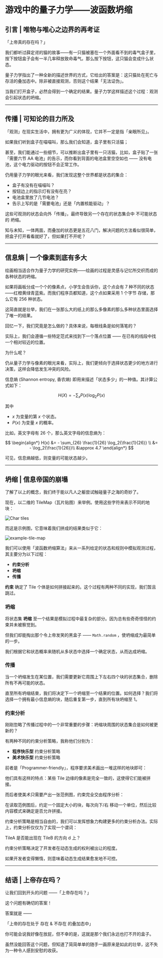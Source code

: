 # 游戏中的量子力学——波函数坍缩

## 引言 | 唯物与唯心之边界的再考证

「上帝真的存在吗？」

我们都听过薛定谔的猫的故事——有一只猫被塞在一个外面看不到的毒气盒子里，按下按钮盒子会有一半几率释放致命毒气。那么按下按钮，这只猫会变成什么状态。

量子力学指出了一种全新的描述世界的方式，它给出的答案是：这只猫处在死亡与存活的叠加态中。除非被直接观测，否则这个结果「无法证伪」。

当我们打开盒子，必然会得到一个确定的结果。量子力学这样描述这个过程：观测会引起状态的坍缩。

---

## 传播 | 可知论的目力所及

「观测」在现实生活中，拥有更为广义的体现，它并不一定是指「亲眼所见」。

如果我们听到盒子在喵喵叫，那么我们会知道，盒子里有只活猫；

甚至，我们能通过一些细节，可以推断出盒子里有一只活猫，比如，盒子贴了一张「需要六节 AA 电池」的告示，而你看到背面的电池盒里空空如也 —— 没有电池，这个电力驱动的按钮不会正常工作。

仍用量子力学的眼光来看，我们发现这整个世界都是状态的集合：

- 盒子有没有在喵喵叫？
- 按钮边上的指示灯有没有在亮？
- 电池盒里放了几节电池？
- 告示上写的是「需要电池」还是「内置核能驱动」？

这些可观测的状态会向外「传播」，最终导致另一个存在的状态集合中 不可能状态的 坍缩。

知与未知，一体两面，而叠加的状态更是五花八门，解决问题的方法看似很简单，把盒子打开看看就好了，但如果打不开呢？

---

## 信息熵 | 一个像素到底有多大

绘画相当适合作为量子力学的研究实例——绘画的过程是灵感与记忆所交织而成的各种状态的坍缩。

如果将画板分成一个个的像素点，小学生会告诉你，这个点会有 7 种不同的状态——红橙黄绿青蓝紫。而我们程序员都知道，这个点如果采用 1 个字节 存储，那么它有 256 种状态。

这简直就是壮举，我们在一张那么大的纸上的那么多像素的那么多种状态里面选择了唯一的结果。

回忆一下，我们究竟是怎么做的？具体来说，每根线条是如何落笔的？

实际上，我们会遵循一些特定范式来找到下一个落点位置 —— 在已有的线段中找一个相对较近的位置。

为什么呢？

仍从量子力学与像素的眼光来看，实际上，我们更倾向于选择状态更少的地方进行决策，这样会降低发生冲突的风险。

信息熵 (Shannon entropy, 香农熵) 即用来描述「状态多少」的一种值。其计算公式如下：

$$
H(X) = - \sum_x P(x) \log_2{P(x)}
$$

其中

- $x$ 为变量的第 $x$ 个状态。
- $P(x)$ 为变量 $x$ 的概率。

比如，英文字母有 26 个，那么英文字母的信息熵为：

$$
\begin{align*}
H(x) &= - \sum_{26} \frac{1}{26} \log_2{\frac{1}{26}} \\
     &= - \log_2{\frac{1}{26}}\\
     &\approx 4.7
\end{align*}
$$

可见，信息熵越低，则变量的可能状态越少。

---

## 坍缩 | 信息帝国的崩塌

了解了以上的概念，我们终于能以凡人之躯尝试触碰量子之海的奇妙了。

现在，以二维的 TileMap（瓦片贴图）来举例。使用这些字符来表示不同的地块：

![Char tiles](../image/outline/charTiles.png)

而这是示例图，它意味着我们拼成的结果类似于它：

![example-tile-map](../image/outline/example-tile-map.png)

我们可以使用「波函数坍缩算法」来从一系列给定的状态和规则中模拟观测过程，其主要分为以下过程：

- **约束分析**
- **坍缩**
- **传播**

**约束** 确定了 Tile 个体是如何拼接起来的。这个过程有两种不同的实现，我们暂且跳过。

### 坍缩

将状态集 **坍缩** 至一个结果是模拟过程中最复杂的部分。因为总有些奇奇怪怪的约束并未被察觉到。

但我们却能掏出那个令上帝发笑的黑盒子 —— `Math.random` ，使坍缩成为最简单的一步。

我们根据它和状态概率来随机从多状态中选择一个确定状态，从而达成坍缩。

### 传播

当一个坍缩发生在某位置，我们需要更新它周围上下左右四个块的状态集合，删除所有不再可能的状态。

直至所有坍缩结束，我们将决定下一个坍缩至一个结果的位置。如何选择？我们将选择一个拥有最小信息熵的块，随后重复第一步，直到所有块坍缩至 1。

### 约束分析

刚刚忽略了传播过程中的一个非常重要的步骤：坍缩块周围的状态集合是如何被更新的？

有两种不同的约束分析策略，我称他们分别为：

- **程序快乐型** 约束分析策略
- **美术快乐型** 约束分析策略

前者是「Programmer-friendly」，程序要求美术画出一堆这样的地块即可：

他们具有这样的特点：某些 Tile 边缘的像素是完全一致的，这使得它们能被拼接。

而后者使美术只需要产出一张范例图，约束完全交由程序分析：

在读取范例图后，约定一个固定大小的块，每次向下/右 移动一个单位，然后比较内容模式来确定是否允许拼接。

约束分析策略是相当自由的，我们可以发挥想象力构建更多的约束分析办法。实际上，约束分析仅仅为了实现一个谓词：

TileA 是否能出现在 TileB 的方向 d 上？

约束分析策略决定了开发者在动态生成的权利被出让的程度。

如果开发者变得懒惰，则意味着动态生成结果愈发地不可控。

---

## 结语 | 上帝存在吗？

让我们回到开头的问题 ——「上帝存在吗？」

这个问题有确切的答案！

答案就是 ——

「上帝的存在处于 存在 & 不存在 的叠加态中」

你可能会说我好像在放屁，但不幸的是，这就是那个我们永远也打不开的盒子。

虽然没能回答这个问题，但知道了简简单单的随手一画原来是如此的壮举，这不失为一种令人感到安慰的收获。
